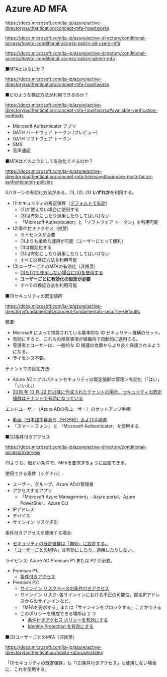 # Azure AD MFA

https://docs.microsoft.com/ja-jp/azure/active-directory/authentication/concept-mfa-howitworks

https://docs.microsoft.com/ja-jp/azure/active-directory/conditional-access/howto-conditional-access-policy-all-users-mfa

https://docs.microsoft.com/ja-jp/azure/active-directory/conditional-access/howto-conditional-access-policy-admin-mfa


■MFAとはなにか？

https://docs.microsoft.com/ja-jp/azure/active-directory/authentication/concept-mfa-howitworks

■どのような検証方法が利用できるのか？

https://docs.microsoft.com/ja-jp/azure/active-directory/authentication/concept-mfa-howitworks#available-verification-methods

- Microsoft Authenticator アプリ
- OATH ハードウェア トークン (プレビュー)
- OATH ソフトウェア トークン
- SMS
- 音声通話

■MFAはどのようにして有効化できるのか？

https://docs.microsoft.com/ja-jp/azure/active-directory/authentication/concept-mfa-licensing#compare-multi-factor-authentication-policies

3パターンの有効化方法がある。(1), (2), (3) **いずれか**を利用する。

- (1)セキュリティの規定値群（[デフォルトで有効](https://docs.microsoft.com/ja-jp/azure/active-directory/fundamentals/concept-fundamentals-security-defaults#availability)）
  - (2)が使えない場合に使用する
  - (3)は有効にしたり適用したりしてはいけない
  - 「Microsoft Authenticator」と「ソフトウェア トークン」を利用可能
- (2)条件付きアクセス（推奨）
  - ライセンスが必要
  - (1)よりも柔軟な運用が可能（ユーザーにとって便利）
  - (1)は無効化する
  - (3)は有効にしたり適用したりしてはいけない
  - すべての検証方法を利用可能
- (3)ユーザーごとのMFAの有効化（非推奨）
  - [(1)も(2)も使用しない場合に(3)を使用する](https://docs.microsoft.com/ja-jp/azure/active-directory/authentication/howto-mfa-userstates)
  - **ユーザーごとに有効化の設定が必要**
  - すべての検証方法を利用可能

■(1)セキュリティの既定値群

https://docs.microsoft.com/ja-jp/azure/active-directory/fundamentals/concept-fundamentals-security-defaults

概要:
- Microsoft によって推奨されている基本的な ID セキュリティ機構のセット。
- 有効にすると、これらの推奨事項が組織内で自動的に適用さる。
- 管理者とユーザーは、一般的な ID 関連の攻撃からより良く保護されるようになる。
- ライセンス不要。

テナントでの設定方法:

- Azure AD＞プロパティ＞セキュリティの既定値群の管理＞有効化（「はい」「いいえ」）
- [2019 年 10 月 22 日以降に作成されたテナントの場合、セキュリティの既定値群はテナントで有効になっている](https://docs.microsoft.com/ja-jp/azure/active-directory/fundamentals/concept-fundamentals-security-defaults#availability)

エンドユーザー（Azure ADの各ユーザー）のセットアップ手順:

- [動画（日本語字幕あり, 2分26秒）および手順書](https://docs.microsoft.com/ja-jp/microsoft-365/business-video/set-up-mfa?view=o365-worldwide)
- 「スマートフォン」 と 「Microsoft Authenticator」を使用する

■(2)条件付きアクセス

https://docs.microsoft.com/ja-jp/azure/active-directory/conditional-access/overview

(1)よりも、細かい条件で、MFAを要求するように設定できる。

使用できる条件（シグナル）:

- ユーザー、グループ、Azure ADの管理者
- アクセスするアプリ
  - 「Microsoft Azure Management」: Azure portal、Azure PowerShell、Azure CLI
- IPアドレス
- デバイス
- サインイン リスク(P2)

条件付きアクセスを使用する場合:
- [セキュリティの既定値群は「無効」に設定する。](https://docs.microsoft.com/ja-jp/azure/active-directory/fundamentals/concept-fundamentals-security-defaults#disabling-security-defaults)
- [「ユーザーごとのMFA」は有効にしたり、適用したりしない。](https://docs.microsoft.com/ja-jp/azure/active-directory/authentication/howto-mfa-userstates)

ライセンス: Azure AD Premium P1 または P2 が必要。

- Premium P1: 
  - [条件付きアクセス](https://docs.microsoft.com/ja-jp/azure/active-directory/conditional-access/overview)
- Premium P2: 
  - [サインイン リスクベースの条件付きアクセス](https://docs.microsoft.com/ja-jp/azure/active-directory/conditional-access/howto-conditional-access-policy-risk)
  - サインイン リスク: 各サインインにおける不正の可能性。匿名IPアドレスからのサインインなど。
  - 「MFAを要求する」または「サインインをブロックする」ことができる
  - このポリシーを構成できる場所は 2 つ
    - [条件付きアクセス ポリシーを有効にする](https://docs.microsoft.com/ja-jp/azure/active-directory/conditional-access/howto-conditional-access-policy-risk#enable-with-conditional-access-policy)
    - [Identity Protection を有効にする](https://docs.microsoft.com/ja-jp/azure/active-directory/conditional-access/howto-conditional-access-policy-risk#enable-through-identity-protection)

■(3)ユーザーごとのMFA（非推奨）

https://docs.microsoft.com/ja-jp/azure/active-directory/authentication/howto-mfa-userstates

「(1)セキュリティの既定値群」も「(2)条件付きアクセス」も使用しない場合に、これを使用する。

